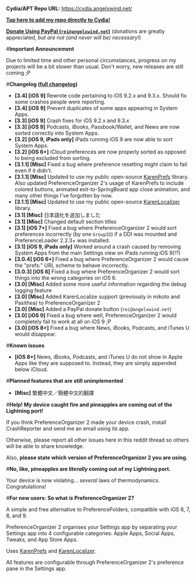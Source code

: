 **Cydia/APT Repo URL:** https://cydia.angelxwind.net/

[**Tap here to add my repo directly to Cydia!**](https://cydia.angelxwind.net/add.php)

[**Donate Using PayPal (`rei@angelxwind.net`)**](https://www.paypal.com/myaccount/transfer/send/external?recipient=rei@angelxwind.net&amount=&currencyCode=USD&payment_type=Gift) (donations are greatly appreciated, *but are not (and never will be) necessary!*)

#**Important Announcement**

Due to limited time and other personal circumstances, progress on my projects will be a bit slower than usual. Don't worry, new releases are still coming ;P

#**Changelog ([full changelog](https://cydia.angelxwind.net/?page/net.angelxwind.preferenceorganizer2-changelog))**

* **[3.4] [iOS 9]** Rewrote code pertaining to iOS 9.2.x and 9.3.x. Should fix some crashes people were reporting.
* **[3.4] [iOS 9]** Prevent duplicates of some apps appearing in System Apps.
* **[3.3] [iOS 9]** Crash fixes for iOS 9.2.x and 9.3.x
* **[3.3] [iOS 9]** Podcasts, iBooks, Passbook/Wallet, and News are now sorted correctly into System Apps.
* **[3.2] [iOS 9, iPads only]** iPads running iOS 9 are now able to sort System Apps.
* **[3.2] [iOS 6+]** iCloud preferences are now properly sorted as opposed to being excluded from sorting.
* **[3.1.1] [Misc]** Fixed a bug where preference resetting might claim to fail even if it didn't.
* **[3.1.1] [Misc]** Updated to use my public open-source [KarenPrefs](https://github.com/angelXwind/KarenPrefs) library. Also updated PreferenceOrganizer 2's usage of KarenPrefs to include colored buttons, animated exit-to-SpringBoard app close animation, and many other things I've forgotten by now.
* **[3.1.1] [Misc]** Updated to use my public open-source [KarenLocalizer](https://github.com/angelXwind/KarenLocalizer) library.
* **[3.1] [Misc]** 日本語化を追加しました
* **[3.1] [Misc]** Changed default section titles
* **[3.1] [iOS 7+]** Fixed a bug where PreferenceOrganizer 2 would sort preferences incorrectly (by one `GroupID`) if a DDI was mounted and PreferenceLoader 2.2.3+ was installed.
* **[3.1] [iOS 9, iPads only]** Worked around a crash caused by removing System Apps from the main Settings view on iPads running iOS 9(!?)
* **[3.0.4] [iOS 6+]** Fixed a bug where PreferenceOrganizer 2 would cause the "prefs:" URL scheme to behave incorrectly.
* **[3.0.3] [iOS 6]** Fixed a bug where PreferenceOrganizer 2 would sort things into the wrong categories on iOS 6.
* **[3.0] [Misc]** Added some more useful information regarding the debug logging feature
* **[3.0] [Misc]** Added KarenLocalize support (previously in mikoto and Pasithea) to PreferenceOrganizer 2
* **[3.0] [Misc]** Added a PayPal donate button (`rei@angelxwind.net`)
* **[3.0] [iOS 9]** Fixed a bug where well, PreferenceOrganizer 2 would completely fail to work at all on iOS 9 ;P
* **[3.0] [iOS 8+]** Fixed a bug where News, iBooks, Podcasts, and iTunes U would disappear.

#**Known issues**

* **[iOS 8+]** News, iBooks, Podcasts, and iTunes U do not show in Apple Apps like they are supposed to. Instead, they are simply appended below iCloud.

#**Planned features that are still unimplemented**

* **[Misc]** 繁體中文／簡體中文的翻譯

#**Help! My device caught fire and pineapples are coming out of the Lightning port!**

If you think PreferenceOrganizer 2 made your device crash, install CrashReporter and send me an email using its app.

Otherwise, please report all other issues here in this reddit thread so others will be able to share knowledge.

Also, **please state which version of PreferenceOrganizer 2 you are using.**

#**No, like, pineapples are *literally* coming out of my Lightning port.**

Your device is now violating... *several* laws of thermodynamics. Congratulations!

#**For new users: So what *is* PreferenceOrganizer 2?**

A simple and free alternative to PreferenceFolders, compatible with iOS 6, 7, 8, and 9.

PreferenceOrganizer 2 organises your Settings app by separating your Settings app into 4 configurable categories: Apple Apps, Social Apps, Tweaks, and App Store Apps.

Uses [KarenPrefs](https://github.com/angelXwind/KarenPrefs) and [KarenLocalizer](https://github.com/angelXwind/KarenLocalizer).

All features are configurable through PreferenceOrganizer 2's preference pane in the Settings app.
